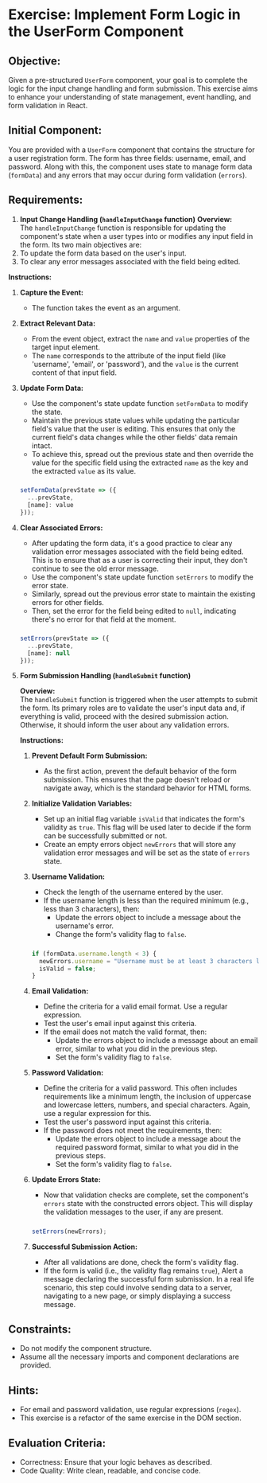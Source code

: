 # Exercise: Implement Form Logic in the UserForm Component

## Objective:
Given a pre-structured `UserForm` component, your goal is to complete the logic for the input change handling and form submission. This exercise aims to enhance your understanding of state management, event handling, and form validation in React.

## Initial Component:
You are provided with a `UserForm` component that contains the structure for a user registration form. The form has three fields: username, email, and password. Along with this, the component uses state to manage form data (`formData`) and any errors that may occur during form validation (`errors`).

## Requirements:
1. **Input Change Handling (`handleInputChange` function)**
   **Overview:**  
  The `handleInputChange` function is responsible for updating the component's state when a user types into or modifies any input field in the form. Its two main objectives are:
  1. To update the form data based on the user's input.
  2. To clear any error messages associated with the field being edited.

  **Instructions:**

  1. **Capture the Event:**
      - The function takes the event as an argument.

  2. **Extract Relevant Data:**
      - From the event object, extract the `name` and `value` properties of the target input element.
      - The `name` corresponds to the attribute of the input field (like 'username', 'email', or 'password'), and the `value` is the current content of that input field.

  3. **Update Form Data:**
      - Use the component's state update function `setFormData` to modify the state.
      - Maintain the previous state values while updating the particular field's value that the user is editing. This ensures that only the current field's data changes while the other fields' data remain intact.
      - To achieve this, spread out the previous state and then override the value for the specific field using the extracted `name` as the key and the extracted `value` as its value.
      #####
      ```javascript
      setFormData(prevState => ({
        ...prevState,
        [name]: value
      }));
      ```

  4. **Clear Associated Errors:**
      - After updating the form data, it's a good practice to clear any validation error messages associated with the field being edited. This is to ensure that as a user is correcting their input, they don't continue to see the old error message.
      - Use the component's state update function `setErrors` to modify the error state.
      - Similarly, spread out the previous error state to maintain the existing errors for other fields.
      - Then, set the error for the field being edited to `null`, indicating there's no error for that field at the moment.
      #####
      ```javascript
      setErrors(prevState => ({
        ...prevState,
        [name]: null
      }));
      ```

1. **Form Submission Handling (`handleSubmit` function)**
    
    **Overview:**  
    The `handleSubmit` function is triggered when the user attempts to submit the form. Its primary roles are to validate the user's input data and, if everything is valid, proceed with the desired submission action. Otherwise, it should inform the user about any validation errors.

    **Instructions:**

    1. **Prevent Default Form Submission:**
        - As the first action, prevent the default behavior of the form submission. This ensures that the page doesn't reload or navigate away, which is the standard behavior for HTML forms.

    2. **Initialize Validation Variables:**
        - Set up an initial flag variable `isValid` that indicates the form's validity as `true`. This flag will be used later to decide if the form can be successfully submitted or not.
        - Create an empty errors object `newErrors` that will store any validation error messages and will be set as the state of `errors` state.

    3. **Username Validation:**
        - Check the length of the username entered by the user.
        - If the username length is less than the required minimum (e.g., less than 3 characters), then:
            - Update the errors object to include a message about the username's error.
            - Change the form's validity flag to `false`.
        #####
        ```javascript
        if (formData.username.length < 3) {
          newErrors.username = "Username must be at least 3 characters long.";
          isValid = false;
        }
        ```

    4. **Email Validation:**
        - Define the criteria for a valid email format. Use a regular expression.
        - Test the user's email input against this criteria.
        - If the email does not match the valid format, then:
            - Update the errors object to include a message about an email error, similar to what you did in the previous step.
            - Set the form's validity flag to `false`.

    5. **Password Validation:**
        - Define the criteria for a valid password. This often includes requirements like a minimum length, the inclusion of uppercase and lowercase letters, numbers, and special characters. Again, use a regular expression for this.
        - Test the user's password input against this criteria.
        - If the password does not meet the requirements, then:
            - Update the errors object to include a message about the required password format, similar to what you did in the previous steps.
            - Set the form's validity flag to `false`.

    6. **Update Errors State:**
        - Now that validation checks are complete, set the component's `errors` state with the constructed errors object. This will display the validation messages to the user, if any are present.
        #####
        ```javascript
        setErrors(newErrors);
        ```

    7. **Successful Submission Action:**
        - After all validations are done, check the form's validity flag.
        - If the form is valid (i.e., the validity flag remains `true`), Alert a message declaring the successful form submission. In a real life scenario, this step could involve sending data to a server, navigating to a new page, or simply displaying a success message.


## Constraints:  
- Do not modify the component structure.
- Assume all the necessary imports and component declarations are provided.

## Hints:  
- For email and password validation, use regular expressions (`regex`).
- This exercise is a refactor of the same exercise in the DOM section.

## Evaluation Criteria:  
- Correctness: Ensure that your logic behaves as described.
- Code Quality: Write clean, readable, and concise code.
